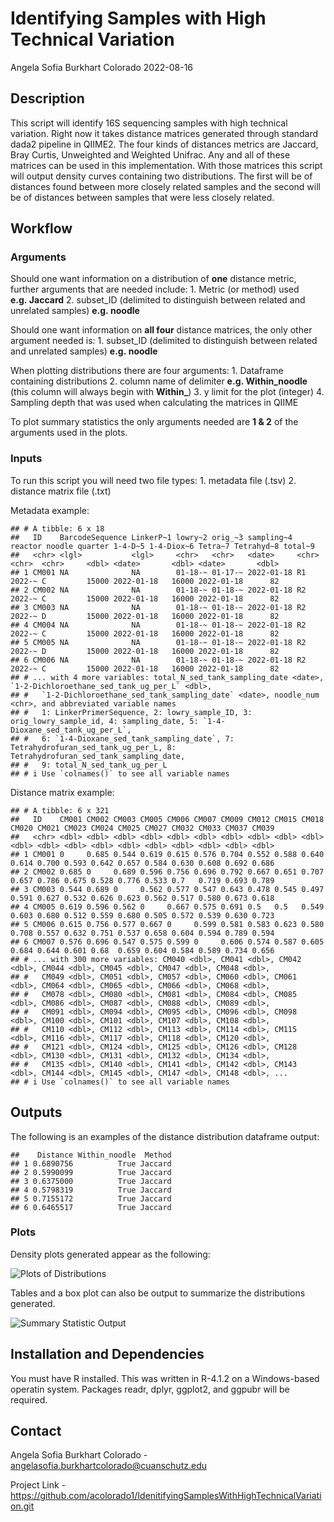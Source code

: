 Identifying Samples with High Technical Variation
================
Angela Sofia Burkhart Colorado
2022-08-16

## Description

This script will identify 16S sequencing samples with high technical
variation. Right now it takes distance matrices generated through
standard dada2 pipeline in QIIME2. The four kinds of distances metrics
are Jaccard, Bray Curtis, Unweighted and Weighted Unifrac. Any and all
of these matrices can be used in this implementation. With those
matrices this script will output density curves containing two
distributions. The first will be of distances found between more closely
related samples and the second will be of distances between samples that
were less closely related.

## Workflow

### Arguments

Should one want information on a distribution of **one** distance
metric, further arguments that are needed include: 1. Metric (or method)
used **e.g. Jaccard** 2. subset_ID (delimited to distinguish between
related and unrelated samples) **e.g. noodle**

Should one want information on **all four** distance matrices, the only
other argument needed is: 1. subset_ID (delimited to distinguish between
related and unrelated samples) **e.g. noodle**

When plotting distributions there are four arguments: 1. Dataframe
containing distributions 2. column name of delimiter
**e.g. Within_noodle** (this column will always begin with **Within\_**)
3. y limit for the plot (integer) 4. Sampling depth that was used when
calculating the matrices in QIIME

To plot summary statistics the only arguments needed are **1 & 2** of
the arguments used in the plots.

### Inputs

To run this script you will need two file types: 1. metadata file (.tsv)
2. distance matrix file (.txt)

Metadata example:

    ## # A tibble: 6 x 18
    ##   ID    BarcodeSequence LinkerP~1 lowry~2 orig_~3 sampling~4 reactor noodle quarter 1-4-D~5 1-4-Diox~6 Tetra~7 Tetrahyd~8 total~9
    ##   <chr> <lgl>           <lgl>     <chr>   <chr>   <date>     <chr>   <chr>  <chr>     <dbl> <date>       <dbl> <date>       <dbl>
    ## 1 CM001 NA              NA        01-18-~ 01-17-~ 2022-01-18 R1      2022-~ C         15000 2022-01-18   16000 2022-01-18      82
    ## 2 CM002 NA              NA        01-18-~ 01-18-~ 2022-01-18 R2      2022-~ C         15000 2022-01-18   16000 2022-01-18      82
    ## 3 CM003 NA              NA        01-18-~ 01-18-~ 2022-01-18 R2      2022-~ D         15000 2022-01-18   16000 2022-01-18      82
    ## 4 CM004 NA              NA        01-18-~ 01-18-~ 2022-01-18 R2      2022-~ C         15000 2022-01-18   16000 2022-01-18      82
    ## 5 CM005 NA              NA        01-18-~ 01-18-~ 2022-01-18 R2      2022-~ D         15000 2022-01-18   16000 2022-01-18      82
    ## 6 CM006 NA              NA        01-18-~ 01-18-~ 2022-01-18 R2      2022-~ C         15000 2022-01-18   16000 2022-01-18      82
    ## # ... with 4 more variables: total_N_sed_tank_sampling_date <date>, `1-2-Dichloroethane_sed_tank_ug_per_L` <dbl>,
    ## #   `1-2-Dichloroethane_sed_tank_sampling_date` <date>, noodle_num <chr>, and abbreviated variable names
    ## #   1: LinkerPrimerSequence, 2: lowry_sample_ID, 3: orig_lowry_sample_id, 4: sampling_date, 5: `1-4-Dioxane_sed_tank_ug_per_L`,
    ## #   6: `1-4-Dioxane_sed_tank_sampling_date`, 7: Tetrahydrofuran_sed_tank_ug_per_L, 8: Tetrahydrofuran_sed_tank_sampling_date,
    ## #   9: total_N_sed_tank_ug_per_L
    ## # i Use `colnames()` to see all variable names

Distance matrix example:

    ## # A tibble: 6 x 321
    ##   ID    CM001 CM002 CM003 CM005 CM006 CM007 CM009 CM012 CM015 CM018 CM020 CM021 CM023 CM024 CM025 CM027 CM032 CM033 CM037 CM039
    ##   <chr> <dbl> <dbl> <dbl> <dbl> <dbl> <dbl> <dbl> <dbl> <dbl> <dbl> <dbl> <dbl> <dbl> <dbl> <dbl> <dbl> <dbl> <dbl> <dbl> <dbl>
    ## 1 CM001 0     0.685 0.544 0.619 0.615 0.576 0.704 0.552 0.588 0.640 0.614 0.700 0.593 0.642 0.657 0.584 0.630 0.608 0.692 0.686
    ## 2 CM002 0.685 0     0.689 0.596 0.756 0.696 0.792 0.667 0.651 0.707 0.657 0.786 0.675 0.528 0.776 0.533 0.7   0.719 0.693 0.789
    ## 3 CM003 0.544 0.689 0     0.562 0.577 0.547 0.643 0.478 0.545 0.497 0.591 0.627 0.532 0.626 0.623 0.562 0.517 0.580 0.673 0.618
    ## 4 CM005 0.619 0.596 0.562 0     0.667 0.575 0.691 0.5   0.5   0.549 0.603 0.680 0.512 0.559 0.680 0.505 0.572 0.539 0.630 0.723
    ## 5 CM006 0.615 0.756 0.577 0.667 0     0.599 0.581 0.583 0.623 0.580 0.708 0.557 0.632 0.751 0.537 0.658 0.604 0.594 0.789 0.594
    ## 6 CM007 0.576 0.696 0.547 0.575 0.599 0     0.606 0.574 0.587 0.605 0.684 0.644 0.601 0.68  0.659 0.604 0.584 0.589 0.734 0.656
    ## # ... with 300 more variables: CM040 <dbl>, CM041 <dbl>, CM042 <dbl>, CM044 <dbl>, CM045 <dbl>, CM047 <dbl>, CM048 <dbl>,
    ## #   CM049 <dbl>, CM051 <dbl>, CM057 <dbl>, CM060 <dbl>, CM061 <dbl>, CM064 <dbl>, CM065 <dbl>, CM066 <dbl>, CM068 <dbl>,
    ## #   CM078 <dbl>, CM080 <dbl>, CM081 <dbl>, CM084 <dbl>, CM085 <dbl>, CM086 <dbl>, CM087 <dbl>, CM088 <dbl>, CM089 <dbl>,
    ## #   CM091 <dbl>, CM094 <dbl>, CM095 <dbl>, CM096 <dbl>, CM098 <dbl>, CM100 <dbl>, CM101 <dbl>, CM107 <dbl>, CM108 <dbl>,
    ## #   CM110 <dbl>, CM112 <dbl>, CM113 <dbl>, CM114 <dbl>, CM115 <dbl>, CM116 <dbl>, CM117 <dbl>, CM118 <dbl>, CM120 <dbl>,
    ## #   CM121 <dbl>, CM124 <dbl>, CM125 <dbl>, CM126 <dbl>, CM128 <dbl>, CM130 <dbl>, CM131 <dbl>, CM132 <dbl>, CM134 <dbl>,
    ## #   CM135 <dbl>, CM140 <dbl>, CM141 <dbl>, CM142 <dbl>, CM143 <dbl>, CM144 <dbl>, CM145 <dbl>, CM147 <dbl>, CM148 <dbl>, ...
    ## # i Use `colnames()` to see all variable names

## Outputs

The following is an examples of the distance distribution dataframe
output:

    ##    Distance Within_noodle  Method
    ## 1 0.6890756          True Jaccard
    ## 2 0.5990099          True Jaccard
    ## 3 0.6375000          True Jaccard
    ## 4 0.5798319          True Jaccard
    ## 5 0.7155172          True Jaccard
    ## 6 0.6465517          True Jaccard

### Plots

Density plots generated appear as the following:

![Plots of
Distributions](/Users/ascol/OneDrive/Desktop/Miller2022/14_240_paired_2_2/plots_in_git/distribution_plots.png)

Tables and a box plot can also be output to summarize the distributions
generated.

![Summary Statistic
Output](/Users/ascol/OneDrive/Desktop/Miller2022/14_240_paired_2_2/plots_in_git/summary_stats_output.png)

## Installation and Dependencies

You must have R installed. This was written in R-4.1.2 on a
Windows-based operatin system. Packages readr, dplyr, ggplot2, and
ggpubr will be required.

## Contact

Angela Sofia Burkhart Colorado -
<angelasofia.burkhartcolorado@cuanschutz.edu>

Project Link -
<https://github.com/acolorado1/IdenitifyingSamplesWithHighTechnicalVariation.git>
